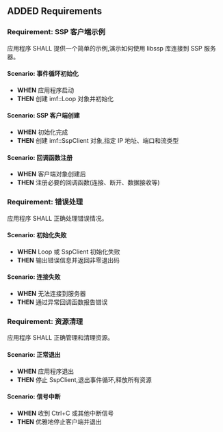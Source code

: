 ## ADDED Requirements

### Requirement: SSP 客户端示例

应用程序 SHALL 提供一个简单的示例,演示如何使用 libssp 库连接到 SSP 服务器。

#### Scenario: 事件循环初始化
- **WHEN** 应用程序启动
- **THEN** 创建 imf::Loop 对象并初始化

#### Scenario: SSP 客户端创建
- **WHEN** 初始化完成
- **THEN** 创建 imf::SspClient 对象,指定 IP 地址、端口和流类型

#### Scenario: 回调函数注册
- **WHEN** 客户端对象创建后
- **THEN** 注册必要的回调函数(连接、断开、数据接收等)

### Requirement: 错误处理

应用程序 SHALL 正确处理错误情况。

#### Scenario: 初始化失败
- **WHEN** Loop 或 SspClient 初始化失败
- **THEN** 输出错误信息并返回非零退出码

#### Scenario: 连接失败
- **WHEN** 无法连接到服务器
- **THEN** 通过异常回调函数报告错误

### Requirement: 资源清理

应用程序 SHALL 正确管理和清理资源。

#### Scenario: 正常退出
- **WHEN** 应用程序退出
- **THEN** 停止 SspClient,退出事件循环,释放所有资源

#### Scenario: 信号中断
- **WHEN** 收到 Ctrl+C 或其他中断信号
- **THEN** 优雅地停止客户端并退出


